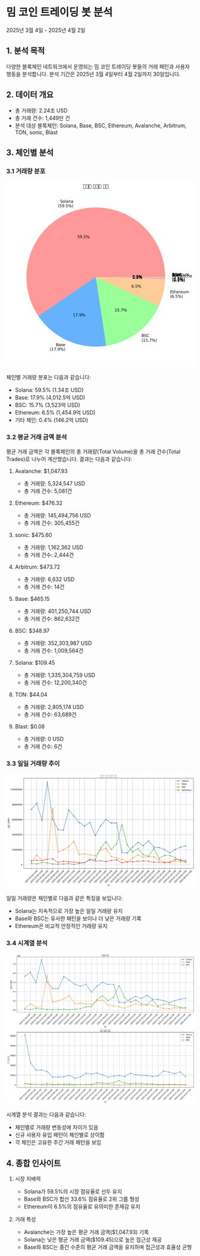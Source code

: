 # 밈 코인 트레이딩 봇 분석
2025년 3월 4일 - 2025년 4월 2일

## 1. 분석 목적
다양한 블록체인 네트워크에서 운영되는 밈 코인 트레이딩 봇들의 거래 패턴과 사용자 행동을 분석합니다. 분석 기간은 2025년 3월 4일부터 4월 2일까지 30일입니다.

## 2. 데이터 개요
- 총 거래량: 2.24조 USD
- 총 거래 건수: 1,449만 건
- 분석 대상 블록체인: Solana, Base, BSC, Ethereum, Avalanche, Arbitrum, TON, sonic, Blast

## 3. 체인별 분석

### 3.1 거래량 분포
![거래량 분포](images/volume_distribution.png)

체인별 거래량 분포는 다음과 같습니다:
- Solana: 59.5% (1.34조 USD)
- Base: 17.9% (4,012.5억 USD)
- BSC: 15.7% (3,523억 USD)
- Ethereum: 6.5% (1,454.9억 USD)
- 기타 체인: 0.4% (146.2억 USD)

### 3.2 평균 거래 금액 분석
평균 거래 금액은 각 블록체인의 총 거래량(Total Volume)을 총 거래 건수(Total Trades)로 나누어 계산했습니다. 결과는 다음과 같습니다:

1. Avalanche: $1,047.93
   - 총 거래량: 5,324,547 USD
   - 총 거래 건수: 5,081건

2. Ethereum: $476.32
   - 총 거래량: 145,494,756 USD
   - 총 거래 건수: 305,455건

3. sonic: $475.60
   - 총 거래량: 1,162,362 USD
   - 총 거래 건수: 2,444건

4. Arbitrum: $473.72
   - 총 거래량: 6,632 USD
   - 총 거래 건수: 14건

5. Base: $465.15
   - 총 거래량: 401,250,744 USD
   - 총 거래 건수: 862,632건

6. BSC: $348.97
   - 총 거래량: 352,303,987 USD
   - 총 거래 건수: 1,009,564건

7. Solana: $109.45
   - 총 거래량: 1,335,304,759 USD
   - 총 거래 건수: 12,200,340건

8. TON: $44.04
   - 총 거래량: 2,805,174 USD
   - 총 거래 건수: 63,689건

9. Blast: $0.08
   - 총 거래량: 0 USD
   - 총 거래 건수: 6건

### 3.3 일일 거래량 추이
![일일 거래량 추이](images/daily_volume_trend.png)

일일 거래량은 체인별로 다음과 같은 특징을 보입니다:
- Solana는 지속적으로 가장 높은 일일 거래량 유지
- Base와 BSC는 유사한 패턴을 보이나 더 낮은 거래량 기록
- Ethereum은 비교적 안정적인 거래량 유지

### 3.4 시계열 분석
![시계열 분석](images/time_series_analysis.png)

시계열 분석 결과는 다음과 같습니다:
- 체인별로 거래량 변동성에 차이가 있음
- 신규 사용자 유입 패턴이 체인별로 상이함
- 각 체인은 고유한 주간 거래 패턴을 보임

## 4. 종합 인사이트

1. 시장 지배력
   - Solana가 59.5%의 시장 점유율로 선두 유지
   - Base와 BSC가 합산 33.6% 점유율로 2위 그룹 형성
   - Ethereum이 6.5%의 점유율로 유의미한 존재감 유지

2. 거래 특성
   - Avalanche는 가장 높은 평균 거래 금액($1,047.93) 기록
   - Solana는 낮은 평균 거래 금액($109.45)으로 높은 접근성 제공
   - Base와 BSC는 중간 수준의 평균 거래 금액을 유지하며 접근성과 효율성 균형